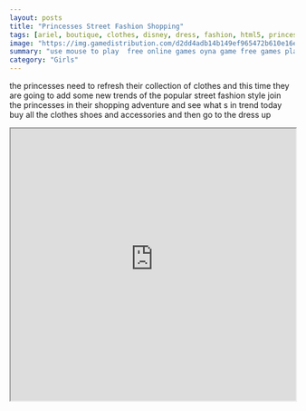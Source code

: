 ```yaml
---
layout: posts
title: "Princesses Street Fashion Shopping"
tags: [ariel, boutique, clothes, disney, dress, fashion, html5, princess, rapunzel, shop, shopping, street, style, free, online, games, oyna, game, free, games, play, play, games]
image: "https://img.gamedistribution.com/d2dd4adb14b149ef965472b610e16ed3.jpg"
summary: "use mouse to play  free online games oyna game free games play play games"
category: "Girls"
---
```


the princesses need to refresh their collection of clothes and this time they are going to add some new trends of the popular street fashion style join the princesses in their shopping adventure and see what s in trend today buy all the clothes shoes and accessories and then go to the dress up

<iframe width="100%" height="480px;" src="https://html5.gamedistribution.com/d2dd4adb14b149ef965472b610e16ed3/"></iframe>
